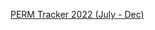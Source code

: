 [PERM Tracker 2022 (July - Dec)](https://docs.google.com/spreadsheets/d/e/2PACX-1vT0hS1FAkQcoPlCIvOqpENQtj792bhgW3SSnxaiK-qrtId01PEhNm4aVhS46TsDpUzmJZR5lN860jjs/pubhtml#')
